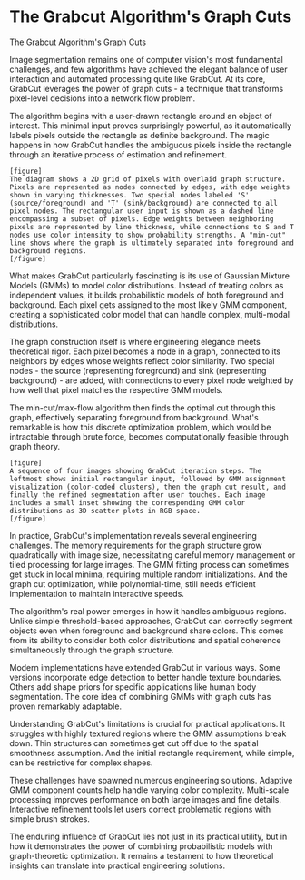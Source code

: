 # The Grabcut Algorithm's Graph Cuts

The Grabcut Algorithm's Graph Cuts

Image segmentation remains one of computer vision's most fundamental challenges, and few algorithms have achieved the elegant balance of user interaction and automated processing quite like GrabCut. At its core, GrabCut leverages the power of graph cuts - a technique that transforms pixel-level decisions into a network flow problem.

The algorithm begins with a user-drawn rectangle around an object of interest. This minimal input proves surprisingly powerful, as it automatically labels pixels outside the rectangle as definite background. The magic happens in how GrabCut handles the ambiguous pixels inside the rectangle through an iterative process of estimation and refinement.

```
[figure]
The diagram shows a 2D grid of pixels with overlaid graph structure. Pixels are represented as nodes connected by edges, with edge weights shown in varying thicknesses. Two special nodes labeled 'S' (source/foreground) and 'T' (sink/background) are connected to all pixel nodes. The rectangular user input is shown as a dashed line encompassing a subset of pixels. Edge weights between neighboring pixels are represented by line thickness, while connections to S and T nodes use color intensity to show probability strengths. A "min-cut" line shows where the graph is ultimately separated into foreground and background regions.
[/figure]
```

What makes GrabCut particularly fascinating is its use of Gaussian Mixture Models (GMMs) to model color distributions. Instead of treating colors as independent values, it builds probabilistic models of both foreground and background. Each pixel gets assigned to the most likely GMM component, creating a sophisticated color model that can handle complex, multi-modal distributions.

The graph construction itself is where engineering elegance meets theoretical rigor. Each pixel becomes a node in a graph, connected to its neighbors by edges whose weights reflect color similarity. Two special nodes - the source (representing foreground) and sink (representing background) - are added, with connections to every pixel node weighted by how well that pixel matches the respective GMM models.

The min-cut/max-flow algorithm then finds the optimal cut through this graph, effectively separating foreground from background. What's remarkable is how this discrete optimization problem, which would be intractable through brute force, becomes computationally feasible through graph theory.

```
[figure]
A sequence of four images showing GrabCut iteration steps. The leftmost shows initial rectangular input, followed by GMM assignment visualization (color-coded clusters), then the graph cut result, and finally the refined segmentation after user touches. Each image includes a small inset showing the corresponding GMM color distributions as 3D scatter plots in RGB space.
[/figure]
```

In practice, GrabCut's implementation reveals several engineering challenges. The memory requirements for the graph structure grow quadratically with image size, necessitating careful memory management or tiled processing for large images. The GMM fitting process can sometimes get stuck in local minima, requiring multiple random initializations. And the graph cut optimization, while polynomial-time, still needs efficient implementation to maintain interactive speeds.

The algorithm's real power emerges in how it handles ambiguous regions. Unlike simple threshold-based approaches, GrabCut can correctly segment objects even when foreground and background share colors. This comes from its ability to consider both color distributions and spatial coherence simultaneously through the graph structure.

Modern implementations have extended GrabCut in various ways. Some versions incorporate edge detection to better handle texture boundaries. Others add shape priors for specific applications like human body segmentation. The core idea of combining GMMs with graph cuts has proven remarkably adaptable.

Understanding GrabCut's limitations is crucial for practical applications. It struggles with highly textured regions where the GMM assumptions break down. Thin structures can sometimes get cut off due to the spatial smoothness assumption. And the initial rectangle requirement, while simple, can be restrictive for complex shapes.

These challenges have spawned numerous engineering solutions. Adaptive GMM component counts help handle varying color complexity. Multi-scale processing improves performance on both large images and fine details. Interactive refinement tools let users correct problematic regions with simple brush strokes.

The enduring influence of GrabCut lies not just in its practical utility, but in how it demonstrates the power of combining probabilistic models with graph-theoretic optimization. It remains a testament to how theoretical insights can translate into practical engineering solutions.